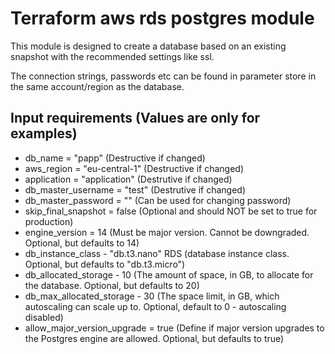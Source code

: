 # Terraform aws rds postgres module

This module is designed to create a database based on an existing snapshot with the recommended settings like ssl.

The connection strings, passwords etc can be found in parameter store in the same account/region as the database.

## Input requirements (Values are only for examples)

- db_name = "papp" (Destructive if changed)
- aws_region = "eu-central-1" (Destructive if changed)
- application = "application" (Destrutive if changed)
- db_master_username = "test" (Destrutive if changed)
- db_master_password = "<REDACTED>" (Can be used for changing password)
- skip_final_snapshot = false (Optional and should NOT be set to true for production)
- engine_version = 14 (Must be major version. Cannot be downgraded. Optional, but defaults to 14)
- db_instance_class - "db.t3.nano" RDS (database instance class. Optional, but defaults to "db.t3.micro")
- db_allocated_storage - 10 (The amount of space, in GB, to allocate for the database. Optional, but defaults to 20)
- db_max_allocated_storage - 30 (The space limit, in GB, which autoscaling can scale up to. Optional, default to 0 - autoscaling disabled)
- allow_major_version_upgrade = true (Define if major version upgrades to the Postgres engine are allowed. Optional, but defaults to true)
